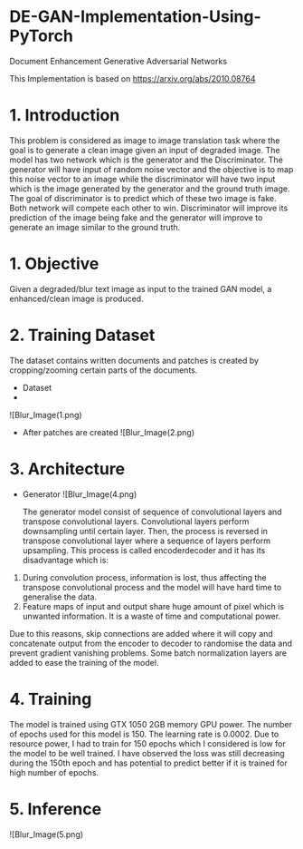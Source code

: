 # DE-GAN-Implementation-Using-PyTorch
Document Enhancement Generative Adversarial Networks

This Implementation is based on https://arxiv.org/abs/2010.08764 

# 1. Introduction

  This problem is considered as image to image translation task where the goal is to generate a clean
image given an input of degraded image. The model has two network which is the generator and the
Discriminator. The generator will have input of random noise vector and the objective is to map this
noise vector to an image while the discriminator will have two input which is the image generated by
the generator and the ground truth image. The goal of discriminator is to predict which of these two
image is fake. Both network will compete each other to win. Discriminator will improve its prediction
of the image being fake and the generator will improve to generate an image similar to the ground
truth.

# 1. Objective

Given a degraded/blur text image as input to the trained GAN model, a enhanced/clean image is produced.

 # 2. Training Dataset
The dataset contains written documents and patches is created by cropping/zooming certain parts of
the documents.

* Dataset
* 
![Blur_Image(1.png)

* After patches are created
![Blur_Image(2.png)

# 3. Architecture
* Generator
  ![Blur_Image(4.png)
  
  The generator model consist of sequence of convolutional layers and transpose convolutional layers.
Convolutional layers perform downsampling until certain layer. Then, the process is reversed in transpose convolutional layer where a sequence of layers perform upsampling. This process is called encoderdecoder and it has its disadvantage which is:

1. During convolution process, information is lost, thus affecting the transpose convolutional process
and the model will have hard time to generalise the data.
2. Feature maps of input and output share huge amount of pixel which is unwanted information. It
is a waste of time and computational power.

Due to this reasons, skip connections are added where it will copy and concatenate output from
the encoder to decoder to randomise the data and prevent gradient vanishing problems. Some batch
normalization layers are added to ease the training of the model.
  
# 4. Training
The model is trained using GTX 1050 2GB memory GPU power. The number of epochs used for this
model is 150. The learning rate is 0.0002. Due to resource power, I had to train for 150 epochs which I
considered is low for the model to be well trained. I have observed the loss was still decreasing during
the 150th epoch and has potential to predict better if it is trained for high number of epochs.


# 5. Inference
  ![Blur_Image(5.png)



